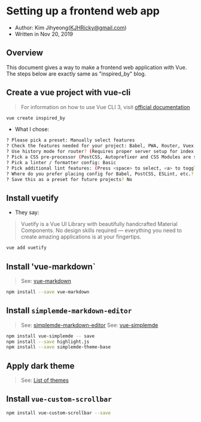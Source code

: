 # Setting up a frontend web app

- Author: Kim Jihyeong(KJHRicky@gmail.com)
- Written in Nov 20, 2019

## Overview

This document gives a way to make a frontend web application with Vue. The steps below are exactly same as "inspired_by" blog.

## Create a vue project with vue-cli

> For information on how to use Vue CLI 3, visit [official documentation](https://cli.vuejs.org/guide/)

```bash
vue create inspired_by
```

- What I chose:

```bash
? Please pick a preset: Manually select features
? Check the features needed for your project: Babel, PWA, Router, Vuex, CSS Pre-processors, Linter
? Use history mode for router? (Requires proper server setup for index fallback in production) Yes
? Pick a CSS pre-processor (PostCSS, Autoprefixer and CSS Modules are supported by default): Sass/SCSS
? Pick a linter / formatter config: Basic
? Pick additional lint features: (Press <space> to select, <a> to toggle all, <i> to invert selection)Lint on save
? Where do you prefer placing config for Babel, PostCSS, ESLint, etc.? In dedicated config files
? Save this as a preset for future projects? No
```

## Install vuetify

- They say:

> Vuetify is a Vue UI Library with beautifully handcrafted Material Components. No design skills required — everything you need to create amazing applications is at your fingertips.

```bash
vue add vuetify
```

## Install 'vue-markdown`

> See: [vue-markdown](https://github.com/miaolz123/vue-markdown)

```bash
npm install --save vue-markdown
```

## Install `simplemde-markdown-editor`

> See: [simplemde-markdown-editor](https://github.com/sparksuite/simplemde-markdown-editor)
> See: [vue-simplemde](https://www.npmjs.com/package/vue-simplemde)

```bash
npm install vue-simplemde -- save
npm install --save highlight.js
npm install --save simplemde-theme-base
```

## Apply dark theme

> See: [List of themes](https://github.com/xcatliu/simplemde-theme-base/wiki/List-of-themes)

## Install `vue-custom-scrollbar`

```bash
npm install vue-custom-scrollbar --save
```
